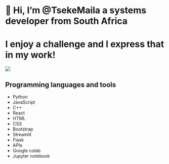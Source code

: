 # 👋 Hi, I’m @TsekeMaila a systems developer from South Africa

# I enjoy a challenge and I express that in my work!

<a href="https://visitcount.itsvg.in">
  <img src="https://visitcount.itsvg.in/api?id=TsekeMaila&label=Profile%20Views&pretty=false" />
</a>

## Programming languages and tools
- Python <link rel="stylesheet" href="https://cdn.jsdelivr.net/gh/devicons/devicon@v2.15.1/devicon.min.css">
- JavaScript
- C++
- React
- HTML
- CSS
- Bootstrap
- Streamlit
- Flask
- APIs
- Google colab
- Jupyter notebook







